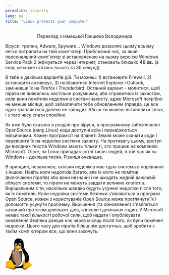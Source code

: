 ```yaml
---
permalink: security
lang: ua
title: "Linux protects your computer"
---
```

<p align="center">Переклад з німецької Грицюка Володимира

Віруси, трояни, Adware, Spyware... Windows дозволяє цьому всьому легко потрапити на твій комп'ютер. Приблизний час, за який персональний комп'ютер зі встановленою на ньому версією Windows Service Pack 2 інфікується через інтернет, становить близько <b>40 хв.</b> (а іноді це може статись всього за 30 секунд).

В тебе є декілька варіантів дій. Ти можеш: 1) встановити Firewall, 2) встановити антивірус, 3) позбавитися Internet Explorer і Outlook, замінивши їх на Firefox і  Thunderbird. 
Останній варіант - молитися, щоб пірати не виявились настільки розумними, аби справитися із захистом, коли вони помітили недоліки в  системі захисту, адже Microsoft потрібно не менше місяця, щоб забезпечити тебе обновленням (правда, це все одно трапляється далеко не завжди). Або ж ти можеш встановити Linux, і з того часу спати спокійно.

Як вже було сказано в розділі про віруси, в програмному забезпеченні OpenSource (напр.Linux) коди доступні всім і перевіряються мільйонами. Кожен програміст на планеті Земля може скачати коди і перевірити їх на недоліки системи захисту. На противагу цьому, доступ до вихідних текстів Windows мають тільки ті, хто працює на компанію Microsoft. Отже, на Linux припадає сотні тисяч людей, в той час як на Windows - декілька тисяч. Різниця очевидна.

В принципі, неважливо, скільки недоліків має одна система в порівнянні з іншою. Навіть коли недоліків багато, але їх ніхто не помітив (включаючи піратів) або вони незначні і не шкодять жодній важливій області системи, то пірати не можуть завдати великих клопотів. Вирішальним є те, наскільки швидко будуть усунені недоліки після того, як їх помітили. Коли недоліки системи безпеки з'являються в програмі Open Source, кожен з користувачів Open Source може проглянути їх і допомогти усунути проблему. Вирішення (та обновлення) з'являється зазвичай протягом декількох днів, а інколи і декількох годин. У Microsoft немає такої кількості робочої сили, щоб надати і опублікувати оновлення безпеки раніше ніж через місяць після того, як були помічені недоліки. Цього часу для піратів більш ніж достатньо, щоб зробити з твоїм комп'ютером все, що вони захочуть.


<img src="/img/security_thumb.png" />




